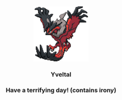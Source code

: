 <p align="center">
    <img src="https://raw.githubusercontent.com/PokeAPI/sprites/master/sprites/pokemon/717.png" width="150" height="150">
</p>
<h3 align="center"> <b>Yveltal</b></h3>
<h3 align="center">Have a terrifying day! (contains irony)</h3>
